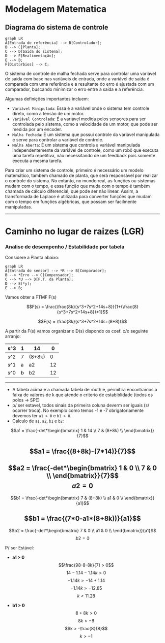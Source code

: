 # Modelagem Matematica 

## Diagrama do sistema de controle

```mermaid
graph LR
A[Entrada de referência] --> B[Controlador];
B --> C[Planta];
C --> D[Saída do sistema];
D --> E[Realimentação];
E --> B;
F[Distúrbios] --> C;
```
O sistema de controle de malha fechada serve para controlar uma variável de saída com base nas variáveis de entrada, onde a variável de saída é comparada com uma referência e a resultante do erro é ajustada com um comparador, buscando minimizar o erro entre a saída e a referência.

Algumas definições importantes incluem:

* `Variável Manipulada`: Essa é a variável onde o sistema tem controle direto, como a tensão de um motor.
* `Variável Controlada`: É a variável medida pelos sensores para ser controlada pelo sistema, como a velocidade de um motor, que pode ser medida por um encoder.
* `Malha Fechada`: É um sistema que possui controle da variável manipulada e serve para controlar a variável de controle.
* `Malha Aberta`: É um sistema que controla a variável manipulada independentemente da variável de controle, como um robô que executa uma tarefa repetitiva, não necessitando de um feedback pois somente executa a mesma tarefa.

Para criar um sistema de controle, primeiro é necessário um modelo matemático, também chamado de planta, que será responsável por realizar o controle do sistema. No entanto, no mundo real, as funções ou sistemas mudam com o tempo, e essa função que muda com o tempo é também chamada de cálculo diferencial, que pode ser não linear. Assim, a transformada de Laplace é utilizada para converter funções que mudam com o tempo em funções algébricas, que possam ser facilmente manipuladas.

---

# Caminho no lugar de raizes (LGR)

### **Analise de desempenho / Estabilidade por tabela**

Considere a Planta abaixo:

```mermaid
graph LR
A[Entrada do sensor] --> *R --> B[Comparador];
B --> *Erro --> C[Compensador];
C --> *U --> D[F.T. da Planta];
D --> E[*y];
E --> B;
```

Vamos obter a FTMF F(s)

$$F(s) = \frac{\frac{8k}{s^3+7s^2+14s+8}}{1+(\frac{8}{s^3+7s^2+14s+8})*1}$$

$$F(s) = \frac{8k}{s^3+7s^2+14s+(8+8)}$$

A partir da F(s) vamos organizar o D(s) dispondo os coef. c/o seguinte arranjo:


| s^3 | 1 | 14     | 0 |
|-----|---|--------|---|
| s^2 | 7 | (8+8k) | 0 |
| s^1 | a | a2     | 12|
| s^0 | b | b2     | 12|
---

* A tabela acima é a chamada tabela de routh e, permitira encontramos a faixa de valores de k que atende o criterio de estabiblidade (todos os polos -> SPE)
* p/ ser estavel, todos sinais da primeira coluna deverm ser iguais (s/ ocorrer troca). No exemplo como temos -1 e -7 obrigatoriamente devemos ter `a1 > 0` e `b1 > 0`.
* Calculo de `a1`, `a2`, `b1` e `b2`:

$$a1 = \frac{-det*\begin{bmatrix} 
   1 & 14 \\
   7 & (8+8k) \\
   \end{bmatrix}}{7}$$

$$a1 = \frac{(8+8k)-(7*14)}{7}$$
---
$$a2 = \frac{-det*\begin{bmatrix} 
   1 & 0 \\
   7 & 0 \\
   \end{bmatrix}}{7}$$
$$a2 = 0$$
---
$$b1 = \frac{-det*\begin{bmatrix} 
   7 & (8+8k) \\
   a1 & 0 \\
   \end{bmatrix}}{a1}$$

$$b1 = \frac{(7*0-a1*(8+8k))}{a1}$$
---
$$b2 = \frac{-det*\begin{bmatrix} 
   7 & 0 \\
   a1 & 0 \\
   \end{bmatrix}}{a1}$$
$$b2 = 0$$

P/ ser Estável:

* **a1 > 0** 
$$\frac{98-8-8k}{7} > 0$$
$$14-1.14-1.14k > 0$$
$$-1.14k > -14+1.14$$
$$-1.14k > -12.85$$
$$k < 11.28$$

* **b1 > 0** 
$$8+8k > 0$$
$$8k > -8$$
$$k > -\frac{8}{8}$$
$$k > -1$$
